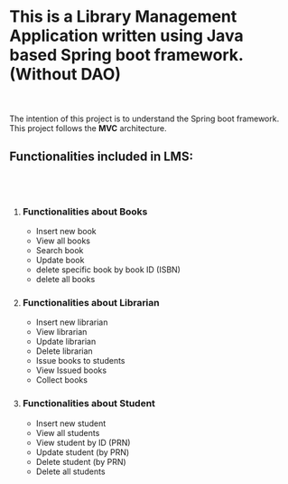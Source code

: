 # This is a Library Management Application written using Java based Spring boot framework. (Without DAO)
<br><br>
The intention of this project is to understand the Spring boot framework.
This project follows the **MVC** architecture.
<br>
## Functionalities included in LMS:
<br><br>
1. ### Functionalities about **Books**
   - Insert new book
   - View all books
   - Search book
   - Update book
   - delete specific book by book ID (ISBN)
   - delete all books

2. ### Functionalities about **Librarian**
   - Insert new librarian
   - View librarian
   - Update librarian
   - Delete librarian
   - Issue books to students
   - View Issued books
   - Collect books

3. ### Functionalities about **Student**
   - Insert new student
   - View all students
   - View student by ID (PRN)
   - Update student (by PRN)
   - Delete student (by PRN)
   - Delete all students
